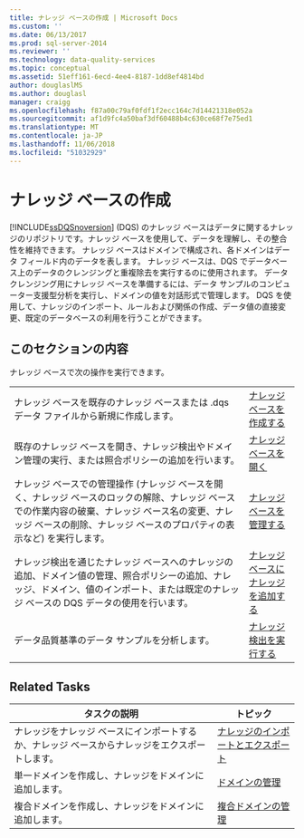```yaml
---
title: ナレッジ ベースの作成 | Microsoft Docs
ms.custom: ''
ms.date: 06/13/2017
ms.prod: sql-server-2014
ms.reviewer: ''
ms.technology: data-quality-services
ms.topic: conceptual
ms.assetid: 51eff161-6ecd-4ee4-8187-1dd8ef4814bd
author: douglaslMS
ms.author: douglasl
manager: craigg
ms.openlocfilehash: f87a00c79af0fdf1f2ecc164c7d14421318e052a
ms.sourcegitcommit: af1d9fc4a50baf3df60488b4c630ce68f7e75ed1
ms.translationtype: MT
ms.contentlocale: ja-JP
ms.lasthandoff: 11/06/2018
ms.locfileid: "51032929"
---
```

# <a name="building-a-knowledge-base"></a>ナレッジ ベースの作成
  [!INCLUDE[ssDQSnoversion](../includes/ssdqsnoversion-md.md)] (DQS) のナレッジ ベースはデータに関するナレッジのリポジトリです。ナレッジ ベースを使用して、データを理解し、その整合性を維持できます。 ナレッジ ベースはドメインで構成され、各ドメインはデータ フィールド内のデータを表します。 ナレッジ ベースは、DQS でデータベース上のデータのクレンジングと重複除去を実行するのに使用されます。 データ クレンジング用にナレッジ ベースを準備するには、データ サンプルのコンピューター支援型分析を実行し、ドメインの値を対話形式で管理します。 DQS を使用して、ナレッジのインポート、ルールおよび関係の作成、データ値の直接変更、既定のデータベースの利用を行うことができます。  
  
## <a name="in-this-section"></a>このセクションの内容  
 ナレッジ ベースで次の操作を実行できます。  
  
|||  
|-|-|  
|ナレッジ ベースを既存のナレッジ ベースまたは .dqs データ ファイルから新規に作成します。|[ナレッジ ベースを作成する](../../2014/data-quality-services/create-a-knowledge-base.md)|  
|既存のナレッジ ベースを開き、ナレッジ検出やドメイン管理の実行、または照合ポリシーの追加を行います。|[ナレッジ ベースを開く](../../2014/data-quality-services/open-a-knowledge-base.md)|  
|ナレッジ ベースでの管理操作 (ナレッジ ベースを開く、ナレッジ ベースのロックの解除、ナレッジ ベースでの作業内容の破棄、ナレッジ ベース名の変更、ナレッジ ベースの削除、ナレッジ ベースのプロパティの表示など) を実行します。|[ナレッジ ベースを管理する](../../2014/data-quality-services/manage-a-knowledge-base.md)|  
|ナレッジ検出を通じたナレッジ ベースへのナレッジの追加、ドメイン値の管理、照合ポリシーの追加、ナレッジ、ドメイン、値のインポート、または既定のナレッジ ベースの DQS データの使用を行います。|[ナレッジ ベースにナレッジを追加する](../../2014/data-quality-services/adding-knowledge-to-a-knowledge-base.md)|  
|データ品質基準のデータ サンプルを分析します。|[ナレッジ検出を実行する](../../2014/data-quality-services/perform-knowledge-discovery.md)|  
  
## <a name="related-tasks"></a>Related Tasks  
  
|タスクの説明|トピック|  
|----------------------|-----------|  
|ナレッジをナレッジ ベースにインポートするか、ナレッジ ベースからナレッジをエクスポートします。|[ナレッジのインポートとエクスポート](../../2014/data-quality-services/importing-and-exporting-knowledge.md)|  
|単一ドメインを作成し、ナレッジをドメインに追加します。|[ドメインの管理](../../2014/data-quality-services/managing-a-domain.md)|  
|複合ドメインを作成し、ナレッジをドメインに追加します。|[複合ドメインの管理](../../2014/data-quality-services/managing-a-composite-domain.md)|  
  
  
